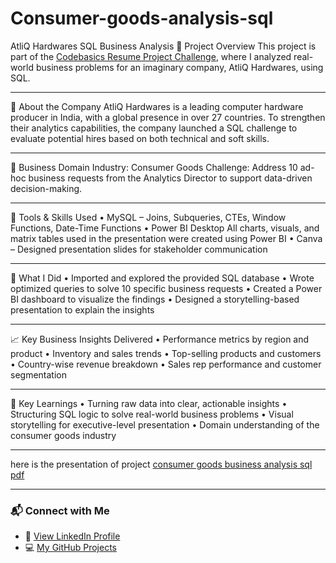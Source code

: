 # Consumer-goods-analysis-sql
AtliQ Hardwares SQL Business Analysis
🚀 Project Overview
This project is part of the [Codebasics Resume Project Challenge](https://codebasics.io/challenges/codebasics-resume-project-challenge/7), where I analyzed real-world business problems for an imaginary company, AtliQ Hardwares, using SQL.
________________________________________
🏢 About the Company
AtliQ Hardwares is a leading computer hardware producer in India, with a global presence in over 27 countries. To strengthen their analytics capabilities, the company launched a SQL challenge to evaluate potential hires based on both technical and soft skills.
________________________________________
💼 Business Domain
Industry: Consumer Goods
Challenge: Address 10 ad-hoc business requests from the Analytics Director to support data-driven decision-making.
________________________________________
🧰 Tools & Skills Used
•	MySQL – Joins, Subqueries, CTEs, Window Functions, Date-Time Functions
•	Power BI Desktop All charts, visuals, and matrix tables used in the presentation were created using Power BI 
•	Canva – Designed presentation slides for stakeholder communication
________________________________________
📌 What I Did
•	Imported and explored the provided SQL database
•	Wrote optimized queries to solve 10 specific business requests
•	Created a Power BI dashboard to visualize the findings
•	Designed a storytelling-based presentation to explain the insights
________________________________________


📈 Key Business Insights Delivered
•	Performance metrics by region and product
•	Inventory and sales trends
•	Top-selling products and customers
•	Country-wise revenue breakdown
•	Sales rep performance and customer segmentation
________________________________________
🎯 Key Learnings
•	Turning raw data into clear, actionable insights
•	Structuring SQL logic to solve real-world business problems
•	Visual storytelling for executive-level presentation
•	Domain understanding of the consumer goods industry

_______________________________________________
here is the presentation of project
[consumer goods business analysis sql pdf](https://github.com/AnuguAbhilashreddy/Consumer-goods-analysis-sql/blob/main/Consumer%20Goods%20Analysis-SQL.pdf)

---

### 📬 Connect with Me

- 🔗 [View LinkedIn Profile](https://www.linkedin.com/in/abhilashreddyanugu)
- 💻 [My GitHub Projects](https://github.com/AnuguAbhilashreddy)

